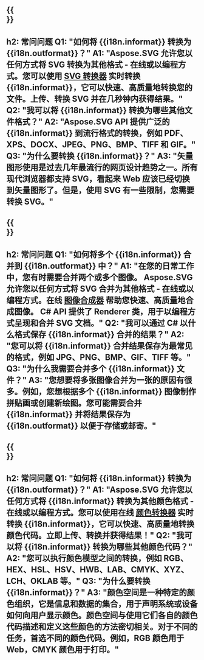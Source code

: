 ﻿---
translation: true
deploy: false
---

{{<section faq>}}
---
h2: 常问问题
Q1: "如何将 {{i18n.informat}} 转换为 {{i18n.outformat}}？"
A1: "Aspose.SVG 允许您以任何方式将 SVG 转换为其他格式 - 在线或以编程方式。您可以使用 [SVG 转换器](https://products.aspose.app/svg/conversion/svg) 实时转换 {{i18n.informat}}，它可以快速、高质量地转换您的文件。上传、转换 SVG 并在几秒钟内获得结果。"
Q2: "我可以将 {{i18n.informat}} 转换为哪些其他文件格式？"
A2: "Aspose.SVG API 提供广泛的 {{i18n.informat}} 到流行格式的转换，例如 PDF、XPS、DOCX、JPEG、PNG、BMP、TIFF 和 GIF。"
Q3: "为什么要转换 {{i18n.informat}}？"
A3: "矢量图形使用是过去几年最流行的网页设计趋势之一。所有现代浏览器都支持 SVG，看起来 Web 应该已经切换到矢量图形了。但是，使用 SVG 有一些限制，您需要转换 SVG。"
---

{{<section faq-merger>}}
---
h2: 常问问题
Q1: "如何将多个 {{i18n.informat}} 合并到 {{i18n.outformat}} 中？"
A1: "在您的日常工作中，您有时需要合并两个或多个图像。 Aspose.SVG 允许您以任何方式将 SVG 合并为其他格式 - 在线或以编程方式。在线 [图像合成器](https://products.aspose.app/svg/merger) 帮助您快速、高质量地合成图像。 C# API 提供了 Renderer 类，用于以编程方式呈现和合并 SVG 文档。"
Q2: "我可以通过 C# 以什么格式保存 {{i18n.informat}} 合并的结果？"
A2: "您可以将 {{i18n.informat}} 合并结果保存为最常见的格式，例如 JPG、PNG、BMP、GIF、TIFF 等。"
Q3: "为什么我需要合并多个 {{i18n.informat}} 文件？"
A3: "您想要将多张图像合并为一张的原因有很多。例如，您想根据多个 {{i18n.informat}} 图像制作拼贴画或创建新绘图。您可能需要合并 {{i18n.informat}} 并将结果保存为 {{i18n.outformat}} 以便于存储或邮寄。"
---

{{<section faq-color>}}
---
h2: 常问问题
Q1: "如何将 {{i18n.informat}} 转换为 {{i18n.outformat}}？"
A1: "Aspose.SVG 允许您以任何方式将 {{i18n.informat}} 转换为其他颜色格式 - 在线或以编程方式。您可以使用在线 [颜色转换器](https://products.aspose.app/svg/color-converter) 实时转换 {{i18n.informat}}，它可以快速、高质量地转换颜色代码。立即上传、转换并获得结果！"
Q2: "我可以将 {{i18n.informat}} 转换为哪些其他颜色代码？"
A2: "您可以执行颜色模型之间的转换，例如 RGB、HEX、HSL、HSV、HWB、LAB、CMYK、XYZ、LCH、OKLAB 等。"
Q3: "为什么要转换 {{i18n.informat}}？"
A3: "颜色空间是一种特定的颜色组织，它是信息和数据的集合，用于声明系统或设备如何向用户显示颜色。颜色空间与使用它们各自的颜色代码描述和定义这些颜色的方法密切相关。对于不同的任务，首选不同的颜色代码。例如，RGB 颜色用于 Web，CMYK 颜色用于打印。"
---